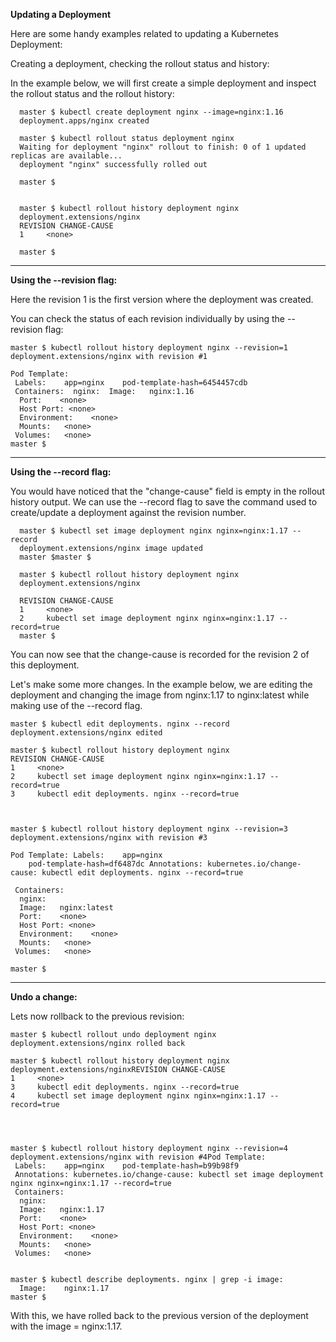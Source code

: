 **Updating a Deployment**


Here are some handy examples related to updating a Kubernetes Deployment:


Creating a deployment, checking the rollout status and history:

In the example below, we will first create a simple deployment and inspect the rollout status and the rollout history:



      master $ kubectl create deployment nginx --image=nginx:1.16
      deployment.apps/nginx created

      master $ kubectl rollout status deployment nginx
      Waiting for deployment "nginx" rollout to finish: 0 of 1 updated replicas are available...
      deployment "nginx" successfully rolled out

      master $


      master $ kubectl rollout history deployment nginx
      deployment.extensions/nginx
      REVISION CHANGE-CAUSE
      1     <none>

      master $

-------------------------

**Using the --revision flag:**

Here the revision 1 is the first version where the deployment was created.

You can check the status of each revision individually by using the --revision flag:

    master $ kubectl rollout history deployment nginx --revision=1
    deployment.extensions/nginx with revision #1

    Pod Template:
     Labels:    app=nginx    pod-template-hash=6454457cdb
     Containers:  nginx:  Image:   nginx:1.16
      Port:    <none>
      Host Port: <none>
      Environment:    <none>
      Mounts:   <none>
     Volumes:   <none>
    master $ 

----------
**Using the --record flag:**

You would have noticed that the "change-cause" field is empty in the rollout history output. We can use the --record flag to save the command used to create/update a deployment against the revision number.

      master $ kubectl set image deployment nginx nginx=nginx:1.17 --record
      deployment.extensions/nginx image updated
      master $master $

      master $ kubectl rollout history deployment nginx
      deployment.extensions/nginx

      REVISION CHANGE-CAUSE
      1     <none>
      2     kubectl set image deployment nginx nginx=nginx:1.17 --record=true
      master $


You can now see that the change-cause is recorded for the revision 2 of this deployment.

Let's make some more changes. In the example below, we are editing the deployment and changing the image from nginx:1.17 to nginx:latest while making use of the --record flag.

    master $ kubectl edit deployments. nginx --record
    deployment.extensions/nginx edited

    master $ kubectl rollout history deployment nginx
    REVISION CHANGE-CAUSE
    1     <none>
    2     kubectl set image deployment nginx nginx=nginx:1.17 --record=true
    3     kubectl edit deployments. nginx --record=true



    master $ kubectl rollout history deployment nginx --revision=3
    deployment.extensions/nginx with revision #3

    Pod Template: Labels:    app=nginx
        pod-template-hash=df6487dc Annotations: kubernetes.io/change-cause: kubectl edit deployments. nginx --record=true

     Containers:
      nginx:
      Image:   nginx:latest
      Port:    <none>
      Host Port: <none>
      Environment:    <none>
      Mounts:   <none>
     Volumes:   <none>

    master $

------------------
**Undo a change:**

Lets now rollback to the previous revision:

    master $ kubectl rollout undo deployment nginx
    deployment.extensions/nginx rolled back

    master $ kubectl rollout history deployment nginx
    deployment.extensions/nginxREVISION CHANGE-CAUSE
    1     <none>
    3     kubectl edit deployments. nginx --record=true
    4     kubectl set image deployment nginx nginx=nginx:1.17 --record=true
 
 
 
 
    master $ kubectl rollout history deployment nginx --revision=4
    deployment.extensions/nginx with revision #4Pod Template:
     Labels:    app=nginx    pod-template-hash=b99b98f9
     Annotations: kubernetes.io/change-cause: kubectl set image deployment nginx nginx=nginx:1.17 --record=true
     Containers:
      nginx:
      Image:   nginx:1.17
      Port:    <none>
      Host Port: <none>
      Environment:    <none>
      Mounts:   <none>
     Volumes:   <none>


    master $ kubectl describe deployments. nginx | grep -i image:
      Image:    nginx:1.17
    master $


With this, we have rolled back to the previous version of the deployment with the image = nginx:1.17.
